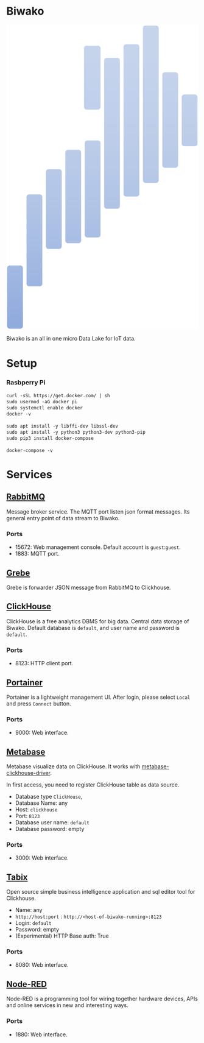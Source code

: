 # Biwako

[![Biwako](./doc/img/biwako.svg)](https://github.com/tac0x2a/biwako)

Biwako is an all in one micro Data Lake for IoT data.


# Setup

### Rasbperry Pi

```
curl -sSL https://get.docker.com/ | sh
sudo usermod -aG docker pi
sudo systemctl enable docker
docker -v

sudo apt install -y libffi-dev libssl-dev
sudo apt install -y python3 python3-dev python3-pip
sudo pip3 install docker-compose

docker-compose -v
```


# Services

## [RabbitMQ](https://www.rabbitmq.com/)
Message broker service. The MQTT port listen json format messages. Its general entry point of data stream to Biwako.

### Ports
+ 15672: Web management console. Default account is `guest`:`guest`.
+ 1883: MQTT port.

## [Grebe](https://github.com/tac0x2a/grebe)
Grebe is forwarder JSON message from RabbitMQ to Clickhouse.

## [ClickHouse](https://clickhouse.tech/)
ClickHouse is a free analytics DBMS for big data. Central data storage of Biwako.
Default database is `default`, and user name and password is `default`.

### Ports
+ 8123: HTTP client port.

## [Portainer](https://www.portainer.io/)
Portainer is a lightweight management UI. After login, please select `Local` and press `Connect` button.

### Ports
+ 9000: Web interface.

## [Metabase](https://www.metabase.com/)
Metabase visualize data on ClickHouse. It works with [metabase-clickhouse-driver](https://github.com/enqueue/metabase-clickhouse-driver).

In first access, you need to register ClickHouse table as data source.
+ Database type `ClickHouse`,
+ Database Name: any
+ Host: `clickhouse`
+ Port: `8123`
+ Database user name: `default`
+ Database password: empty

### Ports
+ 3000: Web interface.

## [Tabix](https://tabix.io/)
Open source simple business intelligence application and sql editor tool for Clickhouse.

+ Name: any
+ `http://host:port` : `http://<host-of-biwako-running>:8123`
+ Login: `default`
+ Password: empty
+ (Experimental) HTTP Base auth: True

### Ports
+ 8080: Web interface.


## [Node-RED](https://nodered.org/)
Node-RED is a programming tool for wiring together hardware devices, APIs and online services in new and interesting ways.

### Ports
+ 1880: Web interface.

